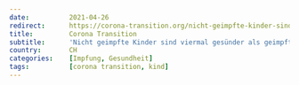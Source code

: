 ```yaml
---
date:          2021-04-26
redirect:      https://corona-transition.org/nicht-geimpfte-kinder-sind-viermal-gesunder
title:         Corona Transition
subtitle:      'Nicht geimpfte Kinder sind viermal gesünder als geimpfte'
country:       CH
categories:    [Impfung, Gesundheit]
tags:          [corona transition, kind]
---
```

